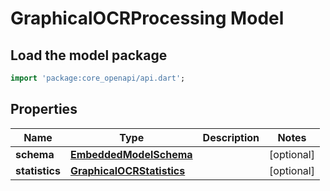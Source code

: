 # GraphicalOCRProcessing Model

## Load the model package
```dart
import 'package:core_openapi/api.dart';
```

## Properties
Name | Type | Description | Notes
------------ | ------------- | ------------- | -------------
**schema** | [**EmbeddedModelSchema**](EmbeddedModelSchema) |  | [optional] 
**statistics** | [**GraphicalOCRStatistics**](GraphicalOCRStatistics) |  | [optional] 




